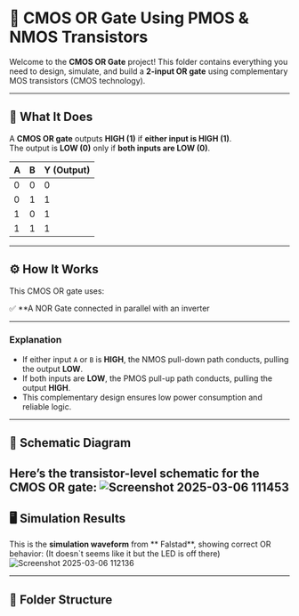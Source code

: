 # 🚪 CMOS OR Gate Using PMOS & NMOS Transistors

Welcome to the **CMOS OR Gate** project! This folder contains everything you need to design, simulate, and build a **2-input OR gate** using complementary MOS transistors (CMOS technology).

---

## 📝 What It Does

A **CMOS OR gate** outputs **HIGH (1)** if **either input is HIGH (1)**.  
The output is **LOW (0)** only if **both inputs are LOW (0)**.

| A | B | Y (Output) |
|--|--|--|
| 0 | 0 | 0 |
| 0 | 1 | 1 |
| 1 | 0 | 1 |
| 1 | 1 | 1 |

---

## ⚙️ How It Works

This CMOS OR gate uses:

✅ **A NOR Gate connected in parallel with an inverter 

---

### Explanation

- If either input `A` or `B` is **HIGH**, the NMOS pull-down path conducts, pulling the output **LOW**.
- If both inputs are **LOW**, the PMOS pull-up path conducts, pulling the output **HIGH**.
- This complementary design ensures low power consumption and reliable logic.

---

## 📐 Schematic Diagram

Here’s the transistor-level schematic for the CMOS OR gate:
![Screenshot 2025-03-06 111453](https://github.com/user-attachments/assets/3ecb7f44-35c8-4650-8f8c-3d88bc2145f0)
---



## 🖥️ Simulation Results

This is the **simulation waveform** from ** Falstad**, showing correct OR behavior: (It doesn`t seems like it but the LED is off there)
![Screenshot 2025-03-06 112136](https://github.com/user-attachments/assets/d050fe3b-9a1f-48d4-a9c4-16f0ec4eb1e8)


---

## 📂 Folder Structure

